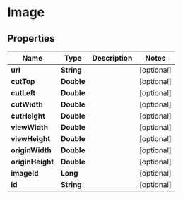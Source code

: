 

# Image


## Properties

Name | Type | Description | Notes
------------ | ------------- | ------------- | -------------
**url** | **String** |  |  [optional]
**cutTop** | **Double** |  |  [optional]
**cutLeft** | **Double** |  |  [optional]
**cutWidth** | **Double** |  |  [optional]
**cutHeight** | **Double** |  |  [optional]
**viewWidth** | **Double** |  |  [optional]
**viewHeight** | **Double** |  |  [optional]
**originWidth** | **Double** |  |  [optional]
**originHeight** | **Double** |  |  [optional]
**imageId** | **Long** |  |  [optional]
**id** | **String** |  |  [optional]



